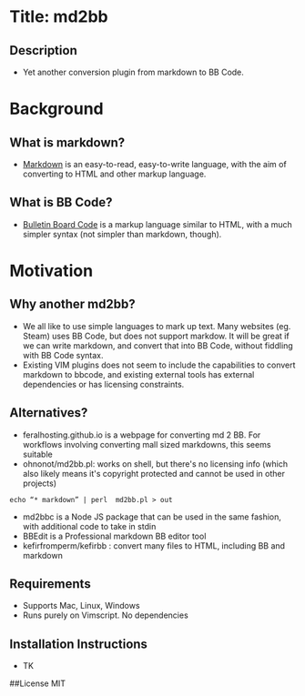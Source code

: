 Title: md2bb
============

Description
------------
* Yet another conversion plugin from markdown to BB Code.

# Background
## What is markdown?
* [Markdown](https://en.wikipedia.org/wiki/Markdown) is an easy-to-read, easy-to-write language, with the aim of converting to HTML and other markup language.  
## What is BB Code?
* [Bulletin Board Code](https://en.wikipedia.org/wiki/BBCode) is a markup language similar to HTML, with a much simpler syntax (not simpler than markdown, though).  

# Motivation
## Why another md2bb? 
* We all like to use simple languages to mark up text. Many websites (eg. Steam) uses BB Code, but does not support markdow. It will be great if we can write markdown, and convert that into BB Code, without fiddling with BB Code syntax.
* Existing VIM plugins does not seem to include the capabilities to convert markdown to bbcode, and existing external tools has external dependencies or has licensing constraints. 

## Alternatives?
* feralhosting.github.io is a webpage for converting md 2 BB. For workflows involving converting mall sized markdowns, this seems suitable 
* ohnonot/md2bb.pl: works on shell, but there's no licensing info (which also likely means it's copyright protected and cannot be used in other projects)
``` 
echo “* markdown” | perl  md2bb.pl > out
```
* md2bbc is a Node JS package that can be used in the same fashion, with additional code to take in stdin
* BBEdit is a Professional markdown BB editor tool
* kefirfromperm/kefirbb : convert many files to HTML, including BB and markdown

## Requirements
* Supports Mac, Linux, Windows
* Runs purely on Vimscript. No dependencies

## Installation Instructions
* TK

##License
MIT
